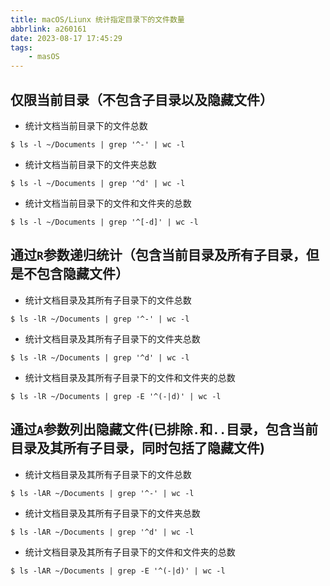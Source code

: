 ```yaml
---
title: macOS/Liunx 统计指定目录下的文件数量
abbrlink: a260161
date: 2023-08-17 17:45:29
tags:
    - masOS
---
```


## 仅限当前目录（不包含子目录以及隐藏文件）

-   统计文档当前目录下的文件总数

```shell
$ ls -l ~/Documents | grep '^-' | wc -l
```

-   统计文档当前目录下的文件夹总数

```shell
$ ls -l ~/Documents | grep '^d' | wc -l
```

-   统计文档当前目录下的文件和文件夹的总数

```shell
$ ls -l ~/Documents | grep '^[-d]' | wc -l
```

## 通过`R`参数递归统计（包含当前目录及所有子目录，但是不包含隐藏文件）

-   统计文档目录及其所有子目录下的文件总数

```shell
$ ls -lR ~/Documents | grep '^-' | wc -l
```

-   统计文档目录及其所有子目录下的文件夹总数

```shell
$ ls -lR ~/Documents | grep '^d' | wc -l
```

-   统计文档目录及其所有子目录下的文件和文件夹的总数

```shell
$ ls -lR ~/Documents | grep -E '^(-|d)' | wc -l
```

## 通过`A`参数列出隐藏文件(已排除`.`和`..`目录，包含当前目录及其所有子目录，同时包括了隐藏文件)

-   统计文档目录及其所有子目录下的文件总数

```shell
$ ls -lAR ~/Documents | grep '^-' | wc -l
```

-   统计文档目录及其所有子目录下的文件夹总数

```shell
$ ls -lAR ~/Documents | grep '^d' | wc -l
```

-   统计文档目录及其所有子目录下的文件和文件夹的总数

```shell
$ ls -lAR ~/Documents | grep -E '^(-|d)' | wc -l
```
